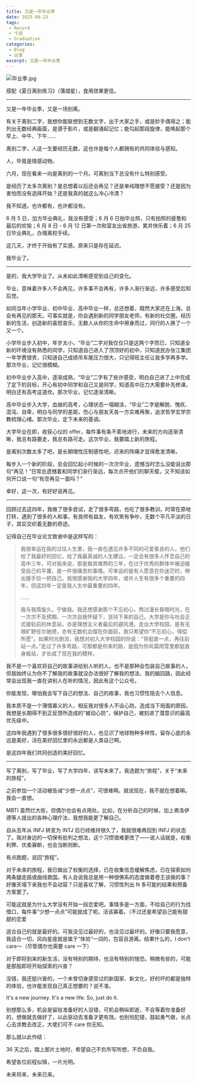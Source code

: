 ```yaml
---
title: 又是一年毕业季
date: 2025-06-23
tags:
 - Record
 - 弋说
 - Graduation
categories:
 - Blog
 - 记录
excerpt: 又是一年毕业季
---
```



![毕业季.jpg](/images/毕业季.jpg)

搭配《夏日离别练习》（蒲熠星），食用效果更佳。

---

又是一年毕业季，又是一场别离。

有关于离别二字，我想你能联想到无数文字，出于大家之手，或是妙手偶得之；能列出无数经典画面，是源于影片，或是翻涌起记忆；能勾起那段旋律，能唤起那个早上、中午、下午……

离别二字，人这一生要经历无数，这也许是每个人都拥有的共同体验与感知。

人，毕竟是情感动物。

六月，现在看来一向是离别的一个月。可离别当下总没有什么特别感受。

是经历了太多次离别？是总想着以后还会再见？还是单纯理想不愿接受？还是因为害怕而没有选择开始？还是我真的就这么冷心冷清？

我不知道。也许都有，也许都没有。

6 月 5 日，加方毕业典礼，我没有感受；6 月 6 日拍毕业照，只有拍照的疲惫和最后的欢愉；6 月 8 日 - 6 月 12 日第一次和室友出省旅游，累并快乐着；6 月 25 日毕业典礼，办理离校手续。

这几天，才终于开始有了实感。原来只是存在延迟。

我毕业了。

---

是的，我大学毕业了。从未如此清晰感受到自己的变化。

毕业，意味着许多人不会再见，许多事不会再有，许多人渐行渐远，许多感受后知后觉。

如同当年小学毕业、初中毕业、高中毕业一样，总还想着，既然大家还在上海，总会有再见的那天。可事实就是，你会遇到新的同学朋友老师，有新的社交圈，经历新的生活，创造新的喜怒哀乐，无数人从你的生命中擦身而过，同行的人换了一个又一个。

小学毕业步入初中，年岁太小，“毕业”二字对我仅仅只是这两个字而已，只知道全新的环境没有熟悉的同学，只知道自己进入了顶顶好的初中，只知道民办张江集团一年学费很贵，只知道自己成绩吊车尾压力很大，只记得班主任让我多学再多学。那次毕业，记忆很模糊。

初中毕业步入高中，逐渐成熟，“毕业”二字有了些许感受，明白自己进了上中完成了定下的目标，开心有初中同学和自己又是同学，知道高中压力大需要补先修课，明白还有高考这道坎。那次毕业，记忆逐渐清晰。

高中毕业步入大学，血崩的高考，心理状态一塌糊涂，“毕业”二字是解脱、愧疚、混沌、自卑，明白与同学的差距，伤心与朋友天各一方实难再聚，追求哲学玄学宗教梳理心绪。那次毕业，定下未来的基调。

大学毕业在即，收获心仪的 offer，每件事有条不紊地进行，未来的方向逐渐清晰，我总有路要走，我总有路可走。这次毕业，我要踏上新的旅程。

是离别次数太多了吧，是长期理性压制感性吧，迟来的阵痛才显得愈发清晰。

每步入一个新的阶段，总会回忆起小时候的一次次毕业，遗憾当时怎么没能说出那句“再见！”日常总遗憾着和同学们渐行渐远，每次点开他们的聊天框，又不知该如何开口说一句“有空再见一面吗？”

幸好，这一次，有好好说再见。

---

回顾过去这四年，我做了很多尝试，走了很多弯路，也吃了很多教训，时常在原地打转，遇到了很多的人和事，有良师有益友，有欢笑有争吵，无数个平凡平淡的日子，其实交织着无数的奇迹。

记得自己在毕业论文致谢中是这样写的：

> 我很幸运在我的过往人生里，我一直在遇见许多不同的可爱善良的人，他们给了我最好的回忆，给了我最真诚的人生建议。一定会有很多人怀念自己的高中三年，可对我来说，那是极其难熬的三年，在过于优秀的群体中被迫接受自己的平庸，是一件很痛苦的事情。可幸运的是有人愿意在你迷茫时，伸出援手拉一把自己。我很感谢我的大学四年，或许人生有很多个重要的四年，但这四年一定是我人生中最重要的四年。
> 
> ……
> 
> 我与我周旋久，宁做我。我还想感谢那个不忘初心，熬过漫长昏暗时光，在一次次不及预期、一次次自我怀疑下，坚持下来的自己。大学是你与社会正式接轨前的休息站，亦是理想主义者最后的避风港。走出大学校园，是有无垠旷野任尔驰骋，亦有无数机会摆在你面前，我只希望你“不忘初心，得偿所愿”。如果时光倒流，我想对初入大学校园的你说：“背挺直一点，再往前站一点。”走过了许多弯路，可那都是你来时路，是因为你风霜雨雪里都挺直身板站，才长成了现在我的模样。

我不是一个喜欢将自己的故事讲给别人听的人，也不是那种会包装自己故事的人，但我始终认为你不了解我的故事就没办法很好了解我的想法、我的脑回路，因此经常会出现我一直在讲别人在听的情况，因此有这个公众号。

你能发现，哪怕我会写下自己的想法、自己的故事，我也习惯性隐去个人信息。

我本质不是一个薄情寡义的人，相反我对很多人不设心防。造成当下局面的原因，我想是长期得不到正反馈所造成的“被动心防”，保护自己，被刻进了潜意识的最高优先级中。

这四年我遇到了很多很多很好很好的人，也见识了地球物种多样性，留存心底的永远是美好，活在美好回忆里的永远都是人类自己啊。

是这四年我们共同创造的美好回忆。

---

写了离别，写了毕业，写了大学四年，该写未来了。我选题为“旅程”，关于“未来的旅程”。

之前参加一个活动被告诫“少想一点点”，可很难啊。就说现在，我不就在想着嘛。我会一直想。

MBTI 虽然烂大街，但偶尔也会有点用处。比如，在分析自己的时候，加上弗洛伊德等人提出的各种心理疗法，我想我能更了解自己。

自从去年从 INFJ 转变为 INTJ 后已经维持很久了，我就很难再回到 INFJ 的状态了。我对身边的一切保有批判之想法，这个习惯很难更改了——说人话就是，权衡利弊、优柔寡断，也会当断则断。

有点跑题，说回“旅程”。

对于未来的旅程，我已做出了权衡的选择，已在收集信息缓解焦虑，已在探索如何两条腿走路或曲线救国。有人会说我总是用一种很佛系的态度做着卷王该做的事？好像天塌下来我也不会动容？只是喜欢了解，习惯性列出 N 多可能的结果和预备方案罢了。

可能这就是为什么大学没有开始一段恋爱吧。事情多是一方面，不给自己的行为找借口，每件事“少想一点点”可能就成了呢。活该寡着。（不过还是希望自己能有甜甜的恋爱

适合自己的就是最好的。可我没见过最好的，也没见过最坏的。好像只要我愿意，我适合一切，风向星座就是属于“体验”一词的，包容且游离。结果什么的，I don't care～（尽管偶尔也需要 care 一下）

对于即将到来的新生活，没有特别的期待，也没有特别的惶恐。稍微有些的，可能是那股即将开始探索的兴奋？

没错，我还挺兴奋的，一个未曾切身感受过的新国家、新文化，好的坏的都是独特的体验，也许能发现自己真正想要的？说不准。

It's a new journey. It's a new life. So, just do it.

别想那么多，机会是留给准备好的人没错，可机会稍纵即逝，不会等着你准备好的，想做就去做好了，以此驱动去准备才更有效。也别怕犯错，鼓起勇气做，长点心去求教去改正，大佬们可不 care 你无知。

那么就以此作结：

36 天之后，踏上那片土地时，希望自己不负所写所想，不负自我。

希望各位前程似锦，一片光明。

未来将来，未来已来。
